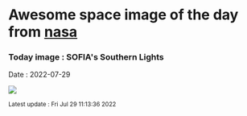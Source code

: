 
# Awesome space image of the day from [nasa](https://api.nasa.gov/)

### Today image : SOFIA's Southern Lights

Date : 2022-07-29


![](https://apod.nasa.gov/apod/image/2207/ASC05954-Edit1024.jpg)

<small>Latest update : Fri Jul 29 11:13:36 2022</small>


